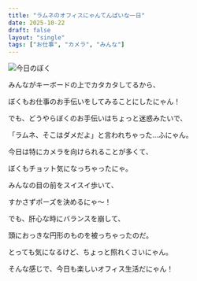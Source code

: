 ```yaml
---
title: "ラムネのオフィスにゃんてんぱいな一日"
date: 2025-10-22
draft: false
layout: "single"
tags: ["お仕事", "カメラ", "みんな"]
---
```


![今日のぼく](/images/cat-2025-10-22T10-08-47.jpg)

みんながキーボードの上でカタカタしてるから、

ぼくもお仕事のお手伝いをしてみることにしたにゃん！

でも、どうやらぼくのお手伝いはちょっと迷惑みたいで、

「ラムネ、そこはダメだよ」と言われちゃった…ふにゃん。

今日は特にカメラを向けられることが多くて、

ぼくもチョット気になっちゃったにゃ。

みんなの目の前をスイスイ歩いて、

すかさずポーズを決めるにゃ〜！

でも、肝心な時にバランスを崩して、

頭におっきな円形のものを被っちゃったのだ。

とっても気になるけど、ちょっと照れくさいにゃん。

そんな感じで、今日も楽しいオフィス生活だにゃん！
